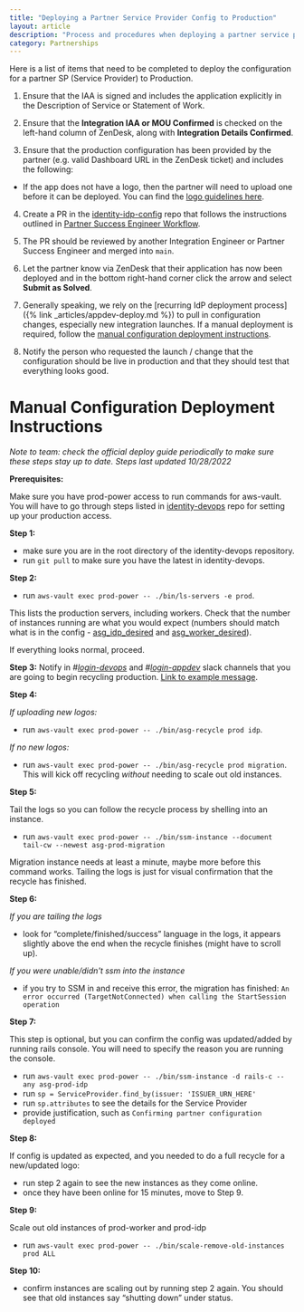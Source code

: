 ```yaml
---
title: "Deploying a Partner Service Provider Config to Production"
layout: article
description: "Process and procedures when deploying a partner service provider config to production"
category: Partnerships
---
```


Here is a list of items that need to be completed to deploy the configuration for a partner SP (Service Provider) to Production.

1. Ensure that the IAA is signed and includes the application explicitly in the Description of Service or Statement of Work.

2. Ensure that the **Integration IAA or MOU Confirmed** is checked on the left-hand column of ZenDesk, along with **Integration Details Confirmed**.

3. Ensure that the production configuration has been provided by the partner (e.g. valid Dashboard URL in the ZenDesk ticket) and includes the following:
  * If the app does not have a logo, then the partner will need to upload one before it can be deployed. You can find the [logo guidelines here](https://developers.login.gov/design-guidelines/#agency-logo-guidelines).

4. Create a PR in the [identity-idp-config](https://github.com/18f/identity-idp-config) repo that follows the instructions outlined in [Partner Success Engineer Workflow](https://docs.google.com/document/d/1WnTCdR8fwt46Eca1EHGQzyjnxfqhGfPe4uFti3PhVbg/edit#heading=h.pawq0m2tiuo3).

5. The PR should be reviewed by another Integration Engineer or Partner Success Engineer and merged into `main`.

6. Let the partner know via ZenDesk that their application has now been deployed and in the bottom right-hand corner click the arrow and select **Submit as Solved**.

7. Generally speaking, we rely on the [recurring IdP deployment process]({% link _articles/appdev-deploy.md %}) to pull in configuration changes, especially new integration launches. If a manual deployment is required, follow the [manual configuration deployment instructions](#manual-configuration-deployment-instructions).


8. Notify the person who requested the launch / change that the configuration should be live in production and that they should test that everything looks good.


# Manual Configuration Deployment Instructions

  *Note to team: check the official deploy guide periodically to make sure these steps stay up to date. Steps last updated 10/28/2022*

**Prerequisites:**

Make sure you have prod-power access to run commands for aws-vault. You will have to go through steps listed in [identity-devops](https://gitlab.login.gov/lg/identity-devops/-/wikis/Setting-Up-AWS-Vault) repo for setting up your production access.

**Step 1:**
  - make sure you are in the root directory of the identity-devops repository.
  - run `git pull` to make sure you have the latest in identity-devops.

**Step 2:**
  - run `aws-vault exec prod-power -- ./bin/ls-servers -e prod`.

This lists the production servers, including workers. Check that the number of instances running are what you would expect (numbers should match what is in the config - [asg_idp_desired](https://github.com/18F/identity-devops-private/blob/db5cbb3e124fb18b0177271c5488a717f9caa6b6/vars/prod.tfvars#L88) and [asg_worker_desired](https://github.com/18F/identity-devops-private/blob/db5cbb3e124fb18b0177271c5488a717f9caa6b6/vars/prod.tfvars#L96)).

If everything looks normal, proceed.

**Step 3:**
Notify in *#[login-devops](https://gsa-tts.slack.com/archives/C16RSBG49)* and *#[login-appdev](https://gsa-tts.slack.com/archives/C0NGESUN5)* slack channels that you are going to begin recycling production. [Link to example message](https://gsa-tts.slack.com/archives/C0NGESUN5/p1664914296671609).

**Step 4:**

*If uploading new logos:*
  - run `aws-vault exec prod-power -- ./bin/asg-recycle prod idp`.

*If no new logos:*
  - run `aws-vault exec prod-power -- ./bin/asg-recycle prod migration`. This will kick off recycling *without* needing to scale out old instances.

**Step 5:**

Tail the logs so you can follow the recycle process by shelling into an instance.
  - run `aws-vault exec prod-power -- ./bin/ssm-instance --document tail-cw --newest asg-prod-migration`

Migration instance needs at least a minute, maybe more before this command works.
Tailing the logs is just for visual confirmation that the recycle has finished.

**Step 6:**

*If you are tailing the logs*
  - look for “complete/finished/success” language in the logs, it appears slightly above the end when the recycle finishes (might have to scroll up).

*If you were unable/didn't ssm into the instance*
  - if you try to SSM in and receive this error, the migration has finished:
  `An error occurred (TargetNotConnected) when calling the StartSession operation`


**Step 7:**

This step is optional, but you can confirm the config was updated/added by running rails console.
You will need to specify the reason you are running the console.

  - run `aws-vault exec prod-power -- ./bin/ssm-instance -d rails-c --any asg-prod-idp`
  - run `sp = ServiceProvider.find_by(issuer: 'ISSUER_URN_HERE'`
  - run `sp.attributes` to see the details for the Service Provider
  - provide justification, such as `Confirming partner configuration deployed`

**Step 8:**

If config is updated as expected, and you needed to do a full recycle for a new/updated logo:
  - run step 2 again to see the new instances as they come online.
  - once they have been online for 15 minutes, move to Step 9.

**Step 9:**

Scale out old instances of prod-worker and prod-idp
  - run `aws-vault exec prod-power -- ./bin/scale-remove-old-instances prod ALL`

**Step 10:**
  - confirm instances are scaling out by running step 2 again. You should see that old instances say “shutting down” under status.


